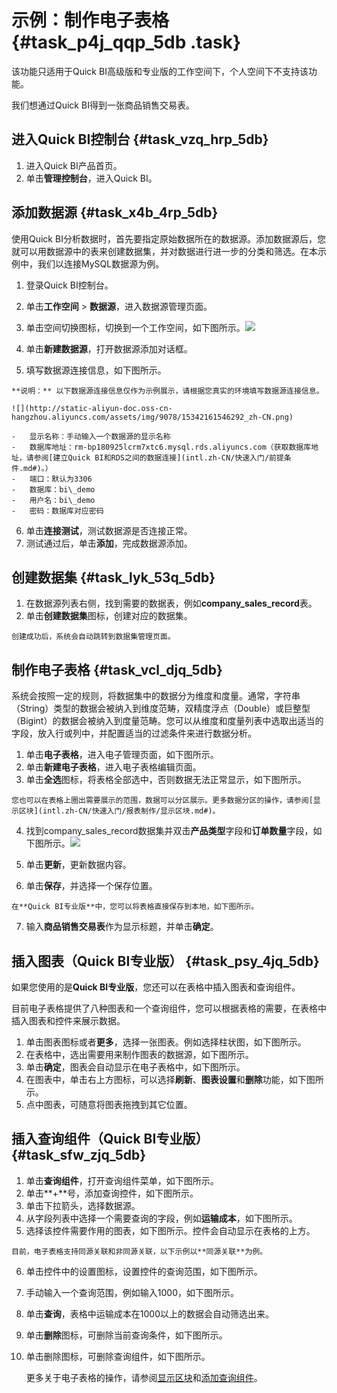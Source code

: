 # 示例：制作电子表格 {#task_p4j_qqp_5db .task}

该功能只适用于Quick BI高级版和专业版的工作空间下，个人空间下不支持该功能。

我们想通过Quick BI得到一张商品销售交易表。

## 进入Quick BI控制台 {#task_vzq_hrp_5db}

1.   进入Quick BI产品首页。 
2.   单击**管理控制台**，进入Quick BI。 

## 添加数据源 {#task_x4b_4rp_5db}

使用Quick BI分析数据时，首先要指定原始数据所在的数据源。添加数据源后，您就可以用数据源中的表来创建数据集，并对数据进行进一步的分类和筛选。在本示例中，我们以连接MySQL数据源为例。

1.   登录Quick BI控制台。 
2.   单击**工作空间** \> **数据源**，进入数据源管理页面。 
3.  单击空间切换图标，切换到一个工作空间，如下图所示。![](http://static-aliyun-doc.oss-cn-hangzhou.aliyuncs.com/assets/img/9078/15342161546291_zh-CN.png)

 
4.   单击**新建数据源**，打开数据源添加对话框。 
5.   填写数据源连接信息，如下图所示。 

    **说明：** 以下数据源连接信息仅作为示例展示，请根据您真实的环境填写数据源连接信息。

    ![](http://static-aliyun-doc.oss-cn-hangzhou.aliyuncs.com/assets/img/9078/15342161546292_zh-CN.png)

    -   显示名称：手动输入一个数据源的显示名称
    -   数据库地址：rm-bp180925lcrm7xtc6.mysql.rds.aliyuncs.com（获取数据库地址，请参阅[建立Quick BI和RDS之间的数据连接](intl.zh-CN/快速入门/前提条件.md#)。）
    -   端口：默认为3306
    -   数据库：bi\_demo
    -   用户名：bi\_demo
    -   密码：数据库对应密码
6.   单击**连接测试**，测试数据源是否连接正常。 
7.   测试通过后，单击**添加**，完成数据源添加。 

## 创建数据集 {#task_lyk_53q_5db}

1.  在数据源列表右侧，找到需要的数据表，例如**company\_sales\_record**表。 
2.   单击**创建数据集**图标，创建对应的数据集。 

    创建成功后，系统会自动跳转到数据集管理页面。


## 制作电子表格 {#task_vcl_djq_5db}

系统会按照一定的规则，将数据集中的数据分为维度和度量。通常，字符串（String）类型的数据会被纳入到维度范畴，双精度浮点（Double）或巨整型（Bigint）的数据会被纳入到度量范畴。您可以从维度和度量列表中选取出适当的字段，放入行或列中，并配置适当的过滤条件来进行数据分析。

1.  单击**电子表格**，进入电子管理页面，如下图所示。 
2.   单击**新建电子表格**，进入电子表格编辑页面。 
3.   单击**全选**图标，将表格全部选中，否则数据无法正常显示，如下图所示。 

    您也可以在表格上圈出需要展示的范围，数据可以分区展示。更多数据分区的操作，请参阅[显示区块](intl.zh-CN/快速入门/报表制作/显示区块.md#)。

4.  找到company\_sales\_record数据集并双击**产品类型**字段和**订单数量**字段，如下图所示。![](http://static-aliyun-doc.oss-cn-hangzhou.aliyuncs.com/assets/img/9078/15342161546296_zh-CN.png)

 
5.   单击**更新**，更新数据内容。 
6.   单击**保存**，并选择一个保存位置。 

    在**Quick BI专业版**中，您可以将表格直接保存到本地，如下图所示。

7.  输入**商品销售交易表**作为显示标题，并单击**确定**。 

## 插入图表（Quick BI专业版） {#task_psy_4jq_5db}

如果您使用的是**Quick BI专业版**，您还可以在表格中插入图表和查询组件。

目前电子表格提供了八种图表和一个查询组件，您可以根据表格的需要，在表格中插入图表和控件来展示数据。

1.  单击图表图标或者**更多**，选择一张图表。例如选择柱状图，如下图所示。 
2.  在表格中，选出需要用来制作图表的数据源，如下图所示。 
3.  单击**确定**，图表会自动显示在电子表格中，如下图所示。 
4.  在图表中，单击右上方图标，可以选择**刷新**、**图表设置**和**删除**功能，如下图所示。 
5.   点中图表，可随意将图表拖拽到其它位置。 

## 插入查询组件（Quick BI专业版） {#task_sfw_zjq_5db}

1.  单击**查询组件**，打开查询组件菜单，如下图所示。 
2.  单击**+**号，添加查询控件，如下图所示。 
3.   单击下拉箭头，选择数据源。 
4.  从字段列表中选择一个需要查询的字段，例如**运输成本**，如下图所示。 
5.   选择该控件需要作用的图表，如下图所示。控件会自动显示在表格的上方。 

    目前，电子表格支持同源关联和非同源关联，以下示例以**同源关联**为例。

6.  单击控件中的设置图标，设置控件的查询范围，如下图所示。 
7.  手动输入一个查询范围，例如输入1000，如下图所示。 
8.   单击**查询**，表格中运输成本在1000以上的数据会自动筛选出来。 
9.  单击**删除**图标，可删除当前查询条件，如下图所示。 
10. 单击删除图标，可删除查询组件，如下图所示。 

    更多关于电子表格的操作，请参阅[显示区块](intl.zh-CN/快速入门/报表制作/显示区块.md#)和[添加查询组件](intl.zh-CN/快速入门/报表制作/添加查询组件.md#)。


